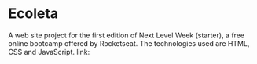 # Ecoleta
A web site project for the first edition of Next Level Week (starter), a free online bootcamp offered by Rocketseat. The technologies used are HTML, CSS and JavaScript.  link:
